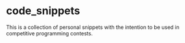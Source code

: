 # code_snippets

This is a collection of personal snippets with the intention to be used in competitive programming contests.
